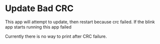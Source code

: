 Update Bad CRC
===============

This app will attempt to update, then restart because crc failed. If the
blink app starts running this app failed

Currently there is no way to print after CRC failure.
